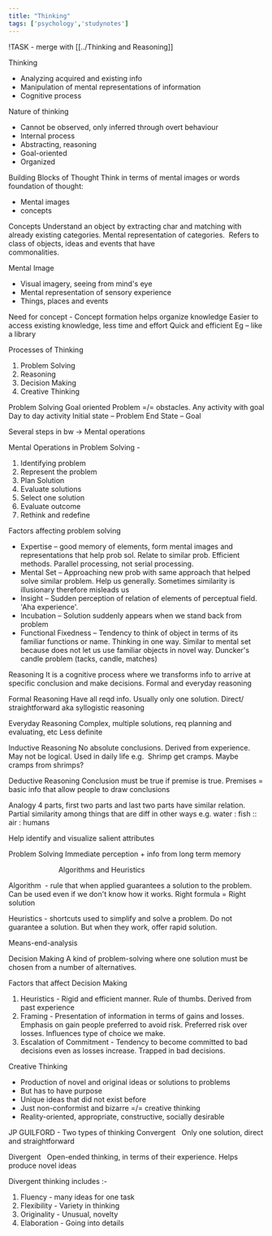 ```yaml
---
title: "Thinking"
tags: ['psychology','studynotes']
---
```


!TASK - merge with [[../Thinking and Reasoning]]

Thinking
-   Analyzing acquired and existing info
-   Manipulation of mental representations of information
-   Cognitive process

Nature of thinking
-   Cannot be observed, only inferred through overt behaviour
-   Internal process
-   Abstracting, reasoning
-   Goal-oriented
-   Organized

Building Blocks of Thought
	Think in terms of mental images or words
foundation of thought:
- Mental images  
- concepts  

Concepts
Understand an object by extracting char and matching with already existing categories.
Mental representation of categories.  Refers to class of objects, ideas and events that have commonalities.                                                                                 

Mental Image
-   Visual imagery, seeing from mind's eye
-   Mental representation of sensory experience
-   Things, places and events

Need for concept -
Concept formation helps organize knowledge
Easier to access existing knowledge, less time and effort
Quick and efficient
Eg – like a library

Processes of Thinking
1.  Problem Solving
2.  Reasoning
3.  Decision Making
4.  Creative Thinking

Problem Solving
Goal oriented
Problem =/= obstacles. Any activity with goal
Day to day activity
Initial state – Problem
End State – Goal

Several steps in bw -> Mental operations

Mental Operations in Problem Solving -
1.  Identifying problem
2.  Represent the problem
3.  Plan Solution
4.  Evaluate solutions
5.  Select one solution
6.  Evaluate outcome
7.  Rethink and redefine

Factors affecting problem solving
- Expertise – good memory of elements, form mental images and representations that help prob sol. Relate to similar prob. Efficient methods. Parallel processing, not serial processing.
- Mental Set – Approaching new prob with same approach that helped solve similar problem. Help us generally. Sometimes similarity is illusionary therefore misleads us
- Insight – Sudden perception of relation of elements of perceptual field. 'Aha experience'.
- Incubation – Solution suddenly appears when we stand back from problem
- Functional Fixedness – Tendency to think of object in terms of its familiar functions or name. Thinking in one way. Similar to mental set because does not let us use familiar objects in novel way. Duncker's candle problem (tacks, candle, matches)

Reasoning
It is a cognitive process where we transforms info to arrive at specific conclusion and make decisions. Formal and everyday reasoning

Formal Reasoning
Have all reqd info. Usually only one solution. Direct/ straightforward
aka syllogistic reasoning

Everyday Reasoning
Complex, multiple solutions, req planning and evaluating, etc
Less definite

Inductive Reasoning
No absolute conclusions. Derived from experience. May not be logical. Used in daily life
e.g.  Shrimp get cramps. Maybe cramps from shrimps?

Deductive Reasoning
Conclusion must be true if premise is true. Premises = basic info that allow people to draw conclusions

Analogy
4 parts, first two parts and last two parts have similar relation. Partial similarity among things that are diff in other ways
e.g. water : fish :: air : humans

Help identify and visualize salient attributes

Problem Solving
Immediate perception + info from long term memory

                         Algorithms and Heuristics

Algorithm  - rule that when applied guarantees a solution to the problem. Can be used even if we don't know how it works. Right formula = Right solution

Heuristics - shortcuts used to simplify and solve a problem. Do not guarantee a solution. But when they work, offer rapid solution.

Means-end-analysis

Decision Making
A kind of problem-solving where one solution must be chosen from a number of alternatives.

Factors that affect Decision Making
1.  Heuristics - Rigid and efficient manner. Rule of thumbs. Derived from past experience
2.  Framing - Presentation of information in terms of gains and losses. Emphasis on gain people preferred to avoid risk. Preferred risk over losses. Influences type of choice we make.
3.  Escalation of Commitment - Tendency to become committed to bad decisions even as losses increase. Trapped in bad decisions.

Creative Thinking
-   Production of novel and original ideas or solutions to problems
-   But has to have purpose
-   Unique ideas that did not exist before
-   Just non-conformist and bizarre =/= creative thinking
-   Reality-oriented, appropriate, constructive, socially desirable

JP GUILFORD - Two types of thinking
Convergent  
Only one solution, direct and straightforward

Divergent  
Open-ended thinking, in terms of their experience. Helps produce novel ideas

Divergent thinking includes :-
1.  Fluency - many ideas for one task
2.  Flexibility - Variety in thinking
3.  Originality - Unusual, novelty
4.  Elaboration - Going into details


